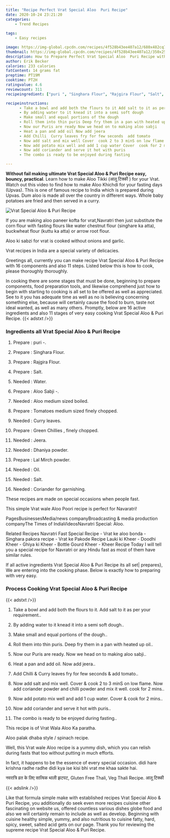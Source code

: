 ```yaml
---
title: "Recipe Perfect Vrat Special Aloo  Puri Recipe"
date: 2020-10-24 23:21:20
categories:
    - Trend Recipes
    
tags:
    - Easy recipes

image: https://img-global.cpcdn.com/recipes/4f528b43ee407a12/680x482cq70/vrat-special-aloo-puri-recipe-recipe-main-photo.jpg
thumbnail: https://img-global.cpcdn.com/recipes/4f528b43ee407a12/350x250cq70/vrat-special-aloo-puri-recipe-recipe-main-photo.jpg
description: How to Prepare Perfect Vrat Special Aloo  Puri Recipe with 16 ingredients and 11 stages of easy cooking.
author: Erik Becker
calories: 233 calories
fatContent: 14 grams fat
preptime: PT19M
cooktime: PT2H
ratingvalue: 4.6
reviewcount: 311
recipeingredient: ["puri ", "Singhara Flour", "Rajgira Flour", "Salt", "Water", "Aloo Sabji ", "Aloo  medium sized boiled", "Tomatoes  medium sized finely chopped", "Curry leaves", "Green Chillies  finely chopped", "Jeera", "Dhaniya powder", "Lal Mirch powder", "Oil", "Salt", "Coriander for garnishing"]

recipeinstructions: 
      - Take a bowl and add both the flours to it Add salt to it as per your requirement 
      - By adding water to it knead it into a semi soft dough 
      - Make small and equal portions of the dough 
      - Roll them into thin puris Deep fry them in a pan with heated up oil 
      - Now our Puris are ready Now we head on to making aloo sabji 
      - Heat a pan and add oil Now add jeera 
      - Add Chilli  Curry leaves fry for few seconds  add tomato 
      - Now add salt and mix well Cover  cook 2 to 3 minS on low flame Now add coriander powder and chilli powder and mix it well cook for 2 mins 
      - Now add potato mix well and add 1 cup water Cover  cook for 2 mins 
      - Now add coriander and serve it hot with puris 
      - The combo is ready to be enjoyed during fasting

---
```




**Without fail making ultimate Vrat Special Aloo &amp; Puri Recipe easy, bouncy, practical**. Learn how to make Aloo Tikki (आलू टिक्की ) for your Vrat. Watch out this video to find how to make Aloo Khichdi for your fasting days (Upvas). This is one of famous recipe to India which is prepared during Upvas. Dum aloo is made all over the country in different ways. Whole baby potatoes are fried and then served in a curry.


![Vrat Special Aloo &amp; Puri Recipe](https://img-global.cpcdn.com/recipes/4f528b43ee407a12/680x482cq70/vrat-special-aloo-puri-recipe-recipe-main-photo.jpg "Vrat Special Aloo &amp; Puri Recipe")



If you are making aloo paneer kofta for vrat,Navratri then just substitute the corn flour with fasting flours like water chestnut flour (singhare ka atta), buckwheat flour (kuttu ka atta) or arrow root flour.

Aloo ki sabzi for vrat is cooked without onions and garlic.

Vrat recipes in India are a special variety of delicacies.


Greetings all, currently you can make recipe Vrat Special Aloo &amp; Puri Recipe with 16 components and also 11 steps. Listed below this is how to cook, please thoroughly thoroughly.

In cooking there are some stages that must be done, beginning to prepare components, food preparation tools, and likewise comprehend just how to begin with starting to cooking is all set to be offered as well as appreciated. See to it you has adequate time as well as no is believing concerning something else, because will certainly cause the food to burn, taste not ideal wanted, as well as many others. Promptly, below are 16 active ingredients and also 11 stages of very easy cooking Vrat Special Aloo &amp; Puri Recipe.
{{< adstxt />}}

### Ingredients all Vrat Special Aloo &amp; Puri Recipe


1. Prepare  : puri -.

1. Prepare  : Singhara Flour.

1. Prepare  : Rajgira Flour.

1. Prepare  : Salt.

1. Needed  : Water.

1. Prepare  : Aloo Sabji -.

1. Needed  : Aloo  medium sized boiled.

1. Prepare  : Tomatoes  medium sized finely chopped.

1. Needed  : Curry leaves.

1. Prepare  : Green Chillies , finely chopped.

1. Needed  : Jeera.

1. Needed  : Dhaniya powder.

1. Prepare  : Lal Mirch powder.

1. Needed  : Oil.

1. Needed  : Salt.

1. Needed  : Coriander for garnishing.


These recipes are made on special occasions when people fast.

This simple Vrat wale Aloo Poori recipe is perfect for Navaratri!

PagesBusinessesMedia/news companyBroadcasting &amp; media production companyThe Times of IndiaVideosNavratri Special: Aloo.

Related Recipes Navratri Fast Special Recipe - Vrat ke aloo bonda - Singhara pakora recipe - Vrat ke Pakode Recipe Lauki ki Kheer - Doodhi Kheer - Ghiya ki Kheer - Bottle Gourd Kheer - Kheer Recipe Today I will tell you a special recipe for Navratri or any Hindu fast as most of them have similar rules.


If all active ingredients Vrat Special Aloo &amp; Puri Recipe its all set| prepares}, We are entering into the cooking phase. Below is exactly how to preparing with very easy.

### Process Cooking Vrat Special Aloo &amp; Puri Recipe

{{< adstxt />}}


1. Take a bowl and add both the flours to it. Add salt to it as per your requirement..



1. By adding water to it knead it into a semi soft dough..



1. Make small and equal portions of the dough..



1. Roll them into thin puris. Deep fry them in a pan with heated up oil..



1. Now our Puris are ready. Now we head on to making aloo sabji..



1. Heat a pan and add oil. Now add jeera..



1. Add Chilli &amp; Curry leaves fry for few seconds &amp; add tomato..



1. Now add salt and mix well. Cover &amp; cook 2 to 3 minS on low flame. Now add coriander powder and chilli powder and mix it well. cook for 2 mins..



1. Now add potato mix well and add 1 cup water. Cover &amp; cook for 2 mins..



1. Now add coriander and serve it hot with puris..



1. The combo is ready to be enjoyed during fasting..




This recipe is of Vrat Wala Aloo Ka paratha.

Aloo palak dhaba style / spinach recipe.

Well, this Vrat wale Aloo recipe is a yummy dish, which you can relish during fasts that too without putting in much efforts.

In fact, it happens to be the essence of every special occasion. didi hare krishna radhe radhe didi kya ise kisi bhi vrat me khaa sakte hai.

नवरात्रि व्रत के लिए सात्विक थाली झटपट, Gluten Free Thali, Veg Thali Recipe. आलू टिक्की


{{< adslink />}}

Like that formula simple make with established recipes Vrat Special Aloo &amp; Puri Recipe, you additionally do seek even more recipes cuisine other fascinating on website us, offered countless various dishes globe food and also we will certainly remain to include as well as develop. Beginning with cuisine healthy simple, yummy, and also nutritious to cuisine fatty, hard, spicy, sweet, salted acid gets on our page. Thank you for reviewing the supreme recipe Vrat Special Aloo &amp; Puri Recipe.
